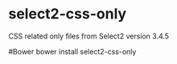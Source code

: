 # select2-css-only
CSS related only files from Select2 version 3.4.5

#Bower
bower install select2-css-only
